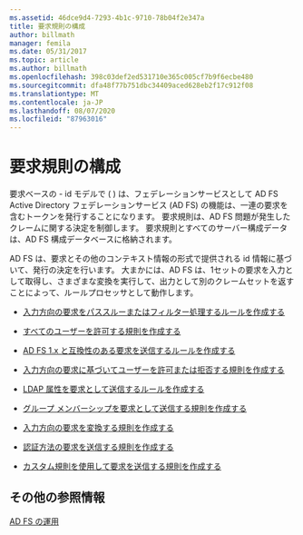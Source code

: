 ```yaml
---
ms.assetid: 46dce9d4-7293-4b1c-9710-78b04f2e347a
title: 要求規則の構成
author: billmath
manager: femila
ms.date: 05/31/2017
ms.topic: article
ms.author: billmath
ms.openlocfilehash: 398c03def2ed531710e365c005cf7b9f6ecbe480
ms.sourcegitcommit: dfa48f77b751dbc34409aced628eb2f17c912f08
ms.translationtype: MT
ms.contentlocale: ja-JP
ms.lasthandoff: 08/07/2020
ms.locfileid: "87963016"
---
```

# <a name="configuring-claim-rules"></a>要求規則の構成

要求ベースの \- id モデルで \( \) は、フェデレーションサービスとして AD FS Active Directory フェデレーションサービス (AD FS) の機能は、一連の要求を含むトークンを発行することになります。 要求規則は、AD FS 問題が発生したクレームに関する決定を制御します。 要求規則とすべてのサーバー構成データは、AD FS 構成データベースに格納されます。

AD FS は、要求とその他のコンテキスト情報の形式で提供される id 情報に基づいて、発行の決定を行います。 大まかには、AD FS は、1セットの要求を入力として取得し、さまざまな変換を実行して、出力として別のクレームセットを返すことによって、ルールプロセッサとして動作します。

-   [入力方向の要求をパススルーまたはフィルター処理するルールを作成する](../../ad-fs/operations/Create-a-Rule-to-Pass-Through-or-Filter-an-Incoming-Claim.md)

-   [すべてのユーザーを許可する規則を作成する](../../ad-fs/operations/Create-a-Rule-to-Permit-All-Users.md)

-   [AD FS 1.x と互換性のある要求を送信するルールを作成する](../../ad-fs/operations/Create-a-Rule-to-Send-an-AD-FS-1x-Compatible-Claim.md)

-   [入力方向の要求に基づいてユーザーを許可または拒否する規則を作成する](../../ad-fs/operations/Create-a-Rule-to-Permit-or-Deny-Users-Based-on-an-Incoming-Claim.md)

-   [LDAP 属性を要求として送信するルールを作成する](../../ad-fs/operations/Create-a-Rule-to-Send-LDAP-Attributes-as-Claims.md)

-   [グループ メンバーシップを要求として送信する規則を作成する](../../ad-fs/operations/Create-a-Rule-to-Send-Group-Membership-as-a-Claim.md)

-   [入力方向の要求を変換する規則を作成する](../../ad-fs/operations/Create-a-Rule-to-Transform-an-Incoming-Claim.md)

-   [認証方法の要求を送信する規則を作成する](../../ad-fs/operations/Create-a-Rule-to-Send-an-Authentication-Method-Claim.md)

-   [カスタム規則を使用して要求を送信する規則を作成する](../../ad-fs/operations/Create-a-Rule-to-Send-Claims-Using-a-Custom-Rule.md)

## <a name="additional-references"></a>その他の参照情報

[AD FS の運用](../ad-fs-operations.md)
